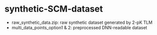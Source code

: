 # synthetic-SCM-dataset
- raw_synthetic_data.zip: raw synthetic dataset generated by 2-pK TLM 
- multi_data_points_option1 & 2: preprocessed DNN-readable dataset
